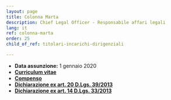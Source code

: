 ```yaml
---
layout: page
title: Colonna Marta
description: Chief Legal Officer - Responsabile affari legali
lang: it
ref: colonna-marta
order: 25
child_of_ref: titolari-incarichi-dirigenziali

---
```


* **Data assunzione:** 1 gennaio 2020
* [**Curriculum vitae**](./curriculum.pdf)
* [**Compenso**](./compenso.pdf)
* [**Dichiarazione ex art. 20 D.Lgs. 39/2013**](./art-20.pdf)
* [**Dichiarazione ex art. 14 D.Lgs. 33/2013**](./art-14.pdf)